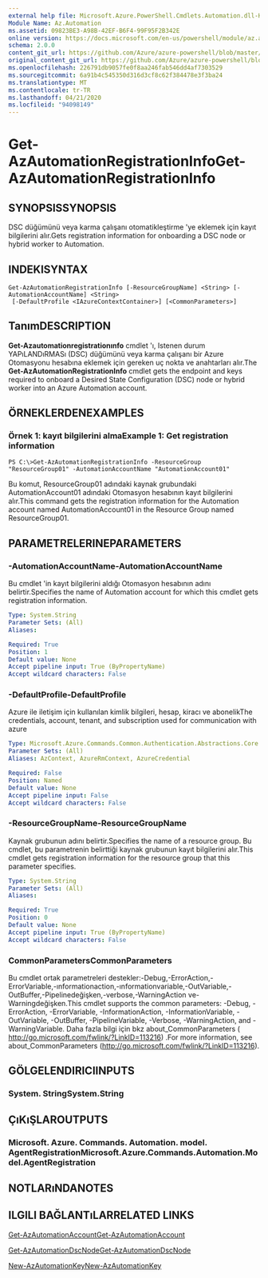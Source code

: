 ```yaml
---
external help file: Microsoft.Azure.PowerShell.Cmdlets.Automation.dll-Help.xml
Module Name: Az.Automation
ms.assetid: 09823BE3-A98B-42EF-B6F4-99F95F2B342E
online version: https://docs.microsoft.com/en-us/powershell/module/az.automation/get-azautomationregistrationinfo
schema: 2.0.0
content_git_url: https://github.com/Azure/azure-powershell/blob/master/src/Automation/Automation/help/Get-AzAutomationRegistrationInfo.md
original_content_git_url: https://github.com/Azure/azure-powershell/blob/master/src/Automation/Automation/help/Get-AzAutomationRegistrationInfo.md
ms.openlocfilehash: 226791db9057fe0f8aa246fab546dd4af7303529
ms.sourcegitcommit: 6a91b4c545350d316d3cf8c62f384478e3f3ba24
ms.translationtype: MT
ms.contentlocale: tr-TR
ms.lasthandoff: 04/21/2020
ms.locfileid: "94098149"
---
```

# <span data-ttu-id="8a901-101">Get-AzAutomationRegistrationInfo</span><span class="sxs-lookup"><span data-stu-id="8a901-101">Get-AzAutomationRegistrationInfo</span></span>

## <span data-ttu-id="8a901-102">SYNOPSIS</span><span class="sxs-lookup"><span data-stu-id="8a901-102">SYNOPSIS</span></span>
<span data-ttu-id="8a901-103">DSC düğümünü veya karma çalışanı otomatikleştirme 'ye eklemek için kayıt bilgilerini alır.</span><span class="sxs-lookup"><span data-stu-id="8a901-103">Gets registration information for onboarding a DSC node or hybrid worker to Automation.</span></span>

## <span data-ttu-id="8a901-104">INDEKI</span><span class="sxs-lookup"><span data-stu-id="8a901-104">SYNTAX</span></span>

```
Get-AzAutomationRegistrationInfo [-ResourceGroupName] <String> [-AutomationAccountName] <String>
 [-DefaultProfile <IAzureContextContainer>] [<CommonParameters>]
```

## <span data-ttu-id="8a901-105">Tanım</span><span class="sxs-lookup"><span data-stu-id="8a901-105">DESCRIPTION</span></span>
<span data-ttu-id="8a901-106">**Get-Azautomationregistrationınfo** cmdlet 'ı, Istenen durum YAPıLANDıRMASı (DSC) düğümünü veya karma çalışanı bir Azure Otomasyonu hesabına eklemek için gereken uç nokta ve anahtarları alır.</span><span class="sxs-lookup"><span data-stu-id="8a901-106">The **Get-AzAutomationRegistrationInfo** cmdlet gets the endpoint and keys required to onboard a Desired State Configuration (DSC) node or hybrid worker into an Azure Automation account.</span></span>

## <span data-ttu-id="8a901-107">ÖRNEKLERDEN</span><span class="sxs-lookup"><span data-stu-id="8a901-107">EXAMPLES</span></span>

### <span data-ttu-id="8a901-108">Örnek 1: kayıt bilgilerini alma</span><span class="sxs-lookup"><span data-stu-id="8a901-108">Example 1: Get registration information</span></span>
```
PS C:\>Get-AzAutomationRegistrationInfo -ResourceGroup "ResourceGroup01" -AutomationAccountName "AutomationAccount01"
```

<span data-ttu-id="8a901-109">Bu komut, ResourceGroup01 adındaki kaynak grubundaki AutomationAccount01 adındaki Otomasyon hesabının kayıt bilgilerini alır.</span><span class="sxs-lookup"><span data-stu-id="8a901-109">This command gets the registration information for the Automation account named AutomationAccount01 in the Resource Group named ResourceGroup01.</span></span>

## <span data-ttu-id="8a901-110">PARAMETRELERINE</span><span class="sxs-lookup"><span data-stu-id="8a901-110">PARAMETERS</span></span>

### <span data-ttu-id="8a901-111">-AutomationAccountName</span><span class="sxs-lookup"><span data-stu-id="8a901-111">-AutomationAccountName</span></span>
<span data-ttu-id="8a901-112">Bu cmdlet 'in kayıt bilgilerini aldığı Otomasyon hesabının adını belirtir.</span><span class="sxs-lookup"><span data-stu-id="8a901-112">Specifies the name of Automation account for which this cmdlet gets registration information.</span></span>

```yaml
Type: System.String
Parameter Sets: (All)
Aliases:

Required: True
Position: 1
Default value: None
Accept pipeline input: True (ByPropertyName)
Accept wildcard characters: False
```

### <span data-ttu-id="8a901-113">-DefaultProfile</span><span class="sxs-lookup"><span data-stu-id="8a901-113">-DefaultProfile</span></span>
<span data-ttu-id="8a901-114">Azure ile iletişim için kullanılan kimlik bilgileri, hesap, kiracı ve abonelik</span><span class="sxs-lookup"><span data-stu-id="8a901-114">The credentials, account, tenant, and subscription used for communication with azure</span></span>

```yaml
Type: Microsoft.Azure.Commands.Common.Authentication.Abstractions.Core.IAzureContextContainer
Parameter Sets: (All)
Aliases: AzContext, AzureRmContext, AzureCredential

Required: False
Position: Named
Default value: None
Accept pipeline input: False
Accept wildcard characters: False
```

### <span data-ttu-id="8a901-115">-ResourceGroupName</span><span class="sxs-lookup"><span data-stu-id="8a901-115">-ResourceGroupName</span></span>
<span data-ttu-id="8a901-116">Kaynak grubunun adını belirtir.</span><span class="sxs-lookup"><span data-stu-id="8a901-116">Specifies the name of a resource group.</span></span>
<span data-ttu-id="8a901-117">Bu cmdlet, bu parametrenin belirttiği kaynak grubunun kayıt bilgilerini alır.</span><span class="sxs-lookup"><span data-stu-id="8a901-117">This cmdlet gets registration information for the resource group that this parameter specifies.</span></span>

```yaml
Type: System.String
Parameter Sets: (All)
Aliases:

Required: True
Position: 0
Default value: None
Accept pipeline input: True (ByPropertyName)
Accept wildcard characters: False
```

### <span data-ttu-id="8a901-118">CommonParameters</span><span class="sxs-lookup"><span data-stu-id="8a901-118">CommonParameters</span></span>
<span data-ttu-id="8a901-119">Bu cmdlet ortak parametreleri destekler:-Debug,-ErrorAction,-ErrorVariable,-ınformationaction,-ınformationvariable,-OutVariable,-OutBuffer,-Pipelinedeğişken,-verbose,-WarningAction ve-Warningdeğişken.</span><span class="sxs-lookup"><span data-stu-id="8a901-119">This cmdlet supports the common parameters: -Debug, -ErrorAction, -ErrorVariable, -InformationAction, -InformationVariable, -OutVariable, -OutBuffer, -PipelineVariable, -Verbose, -WarningAction, and -WarningVariable.</span></span> <span data-ttu-id="8a901-120">Daha fazla bilgi için bkz about_CommonParameters ( http://go.microsoft.com/fwlink/?LinkID=113216) .</span><span class="sxs-lookup"><span data-stu-id="8a901-120">For more information, see about_CommonParameters (http://go.microsoft.com/fwlink/?LinkID=113216).</span></span>

## <span data-ttu-id="8a901-121">GÖLGELENDIRICI</span><span class="sxs-lookup"><span data-stu-id="8a901-121">INPUTS</span></span>

### <span data-ttu-id="8a901-122">System. String</span><span class="sxs-lookup"><span data-stu-id="8a901-122">System.String</span></span>

## <span data-ttu-id="8a901-123">ÇıKıŞLAR</span><span class="sxs-lookup"><span data-stu-id="8a901-123">OUTPUTS</span></span>

### <span data-ttu-id="8a901-124">Microsoft. Azure. Commands. Automation. model. AgentRegistration</span><span class="sxs-lookup"><span data-stu-id="8a901-124">Microsoft.Azure.Commands.Automation.Model.AgentRegistration</span></span>

## <span data-ttu-id="8a901-125">NOTLARıNDA</span><span class="sxs-lookup"><span data-stu-id="8a901-125">NOTES</span></span>

## <span data-ttu-id="8a901-126">ILGILI BAĞLANTıLAR</span><span class="sxs-lookup"><span data-stu-id="8a901-126">RELATED LINKS</span></span>

[<span data-ttu-id="8a901-127">Get-AzAutomationAccount</span><span class="sxs-lookup"><span data-stu-id="8a901-127">Get-AzAutomationAccount</span></span>](./Get-AzAutomationAccount.md)

[<span data-ttu-id="8a901-128">Get-AzAutomationDscNode</span><span class="sxs-lookup"><span data-stu-id="8a901-128">Get-AzAutomationDscNode</span></span>](./Get-AzAutomationDscNode.md)

[<span data-ttu-id="8a901-129">New-AzAutomationKey</span><span class="sxs-lookup"><span data-stu-id="8a901-129">New-AzAutomationKey</span></span>](./New-AzAutomationKey.md)


